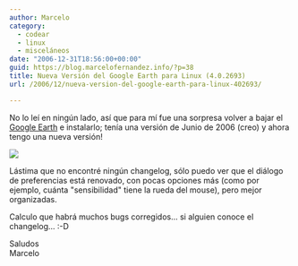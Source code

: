 ```yaml
---
author: Marcelo
category:
  - codear
  - linux
  - misceláneos
date: "2006-12-31T18:56:00+00:00"
guid: https://blog.marcelofernandez.info/?p=38
title: Nueva Versión del Google Earth para Linux (4.0.2693)
url: /2006/12/nueva-version-del-google-earth-para-linux-402693/

---
```

No lo leí en ningún lado, así que para mí fue una sorpresa volver a bajar el [Google Earth](http://earth.google.es/earth4.html) e instalarlo; tenía una versión de Junio de 2006 (creo) y ahora tengo una nueva versión!

[![](http://1.bp.blogspot.com/_nDZ247g0qSM/RZgI5W1NSzI/AAAAAAAAACA/b92QIcVVsXI/s400/earth1.jpg)](http://1.bp.blogspot.com/_nDZ247g0qSM/RZgI5W1NSzI/AAAAAAAAACA/b92QIcVVsXI/s1600-h/earth1.jpg)

Lástima que no encontré ningún changelog, sólo puedo ver que el diálogo de preferencias está renovado, con pocas opciones más (como por ejemplo, cuánta "sensibilidad" tiene la rueda del mouse), pero mejor organizadas.

Calculo que habrá muchos bugs corregidos... si alguien conoce el changelog... :-D

Saludos  
Marcelo
